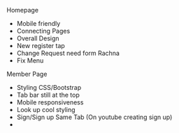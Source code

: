 Homepage
- Mobile friendly
- Connecting Pages
- Overall Design
- New register tap
- Change Request need form  Rachna
- Fix Menu



Member Page
- Styling CSS/Bootstrap
- Tab bar still at the top 
- Mobile responsiveness
- Look up cool styling
- Sign/Sign up Same Tab (On youtube creating sign up)
- 

